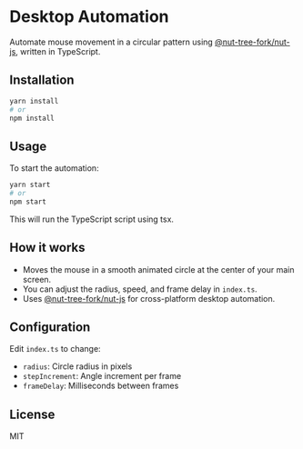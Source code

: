 # Desktop Automation

Automate mouse movement in a circular pattern using [@nut-tree-fork/nut-js](https://nutjs.dev/), written in TypeScript.

## Installation

```sh
yarn install
# or
npm install
```

## Usage

To start the automation:

```sh
yarn start
# or
npm start
```

This will run the TypeScript script using tsx.

## How it works

- Moves the mouse in a smooth animated circle at the center of your main screen.
- You can adjust the radius, speed, and frame delay in `index.ts`.
- Uses [@nut-tree-fork/nut-js](https://nutjs.dev/) for cross-platform desktop automation.

## Configuration

Edit `index.ts` to change:

- `radius`: Circle radius in pixels
- `stepIncrement`: Angle increment per frame
- `frameDelay`: Milliseconds between frames

## License

MIT
